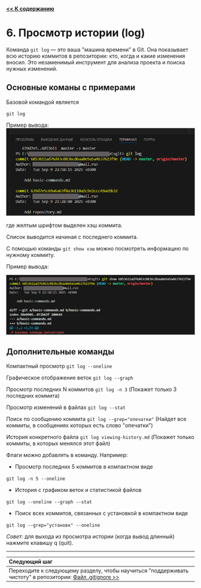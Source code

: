 [**<< К содержанию**](readme.md)

# 6. Просмотр истории (log)

Команда `git log` — это ваша "машина времени" в Git. Она показывает всю историю коммитов в репозитории: кто, когда и какие изменения вносил. Это незаменимый инструмент для анализа проекта и поиска нужных изменений.

## Основные команы с примерами

Базовой командой является

```
git log
```
Пример вывода:
![Команда git log](/assets/log.jpg)

где желтым шрифтом выделен хэш коммита.

Список выводится начиная с последнего коммита.

С помощью команды ```git show хэш``` можно посмотреть информацию по нужному коммиту.

Пример вывода:

![Команда git show](/assets/log2.jpg)

## Дополнительные команды

Компактный просмотр ```git log --oneline```

Графическое отображение веток ```git log --graph```

Просмотр последних N коммитов ```git log -n 3```
(Покажет только 3 последних коммита)

Просмотр изменений в файлах ```git log --stat```

Поиск по сообщению коммита ```git log --grep="опечатки"```
(Найдет все коммиты, в сообщениях которых есть слово "опечатки")

История конкретного файла ```git log viewing-history.md```
(Покажет только коммиты, в которых менялся этот файл)

Флаги можно добавлять в команду. Например:

- Просмотр последних 5 коммитов в компактном виде

```git log -n 5 --oneline```

- История с графиком веток и статистикой файлов

```git log --oneline --graph --stat```

- Поиск всех коммитов, связанных с установкой в компактном виде

```git log --grep="установк" --oneline```

*Совет:* для выхода из просмотра истории (когда вывод длинный) нажмите клавишу q (quit).

---
| Следующий шаг |                                                                           
|:--------------|                                                                           
| Переходите к следующему разделу, чтобы научиться "поддерживать чистоту" в репозитории: [Файл .gitignore >>](gitignore.md) |

